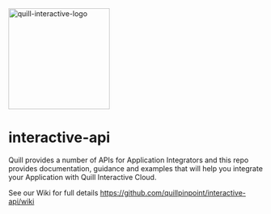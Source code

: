 <img src="https://auth.quill-interactive.co.uk/quill-logo.svg" alt="quill-interactive-logo" width="200"/>

# interactive-api

Quill provides a number of APIs for Application Integrators and this repo provides documentation, guidance and examples that will help you integrate your Application with Quill Interactive Cloud.

See our Wiki for full details https://github.com/quillpinpoint/interactive-api/wiki
